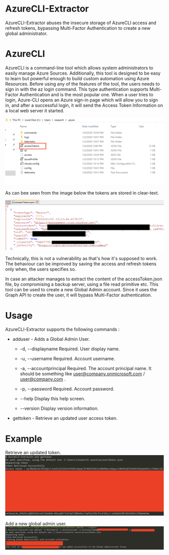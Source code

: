 # AzureCLI-Extractor
AzureCLI-Extractor abuses the insecure storage of AzureCLI access and refresh tokens, bypassing Multi-Factor Authentication to create a new global administrator.


# AzureCLI
AzureCLI is a command-line tool which allows system administrators to easily manage Azure Sources. Additionally, this tool is designed to be easy to learn but powerful enough to build custom automation using Azure Resources.
Before using any of the features of the tool, the users needs to sign in with the az login command. 
This type authentication supports Multi-Factor Authentication and is the most popular one.
When a user tries to login, Azure-CLI opens an Azure sign-in page which will allow you to sign in, and after a successful login, it will send the Access Token Information on a local web server it started.

![](/images/path.png)

As can bee seen from the image below the tokens are stored in clear-text. 

![](/images/token.png)

Technically, this is not a vulnerability as that's how it's supposed to work.
The behaviour can be improved by saving the access and refresh tokens only when, the users specifies so.

In case an attacker manages to extract the content of the accessToken.json file, by compromising a backup server, using a file read primitive etc. This tool can be used to create a new Global Admin account.
Since it uses the Graph API to create the user, it will bypass Multi-Factor authentication.


# Usage

AzureCLI-Extractor supports the following commands :

* adduser - Adds a Global Admin User.

  * -d, --displayname         Required. User display name.

  * -u, --username            Required. Account username.

  * -a, --accountprincipal    Required. The account principal name. It should be something like
                            user@company.onmicrosoft.com / user@company.com .

  * -p, --password            Required. Account password.

  * --help                    Display this help screen.

  *  --version                 Display version information.
  
* gettoken - Retrieve an updated user access token.

# Example
Retrieve an updated token.
![](/images/gettoken.png)

Add a new global admin user.
![](/images/adduser.png)
